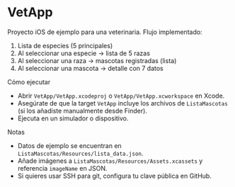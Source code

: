 # VetApp

Proyecto iOS de ejemplo para una veterinaria. Flujo implementado:

1. Lista de especies (5 principales)
2. Al seleccionar una especie → lista de 5 razas
3. Al seleccionar una raza → mascotas registradas (lista)
4. Al seleccionar una mascota → detalle con 7 datos

Cómo ejecutar

- Abrir `VetApp/VetApp.xcodeproj` o `VetApp/VetApp.xcworkspace` en Xcode.
- Asegúrate de que la target `VetApp` incluye los archivos de `ListaMascotas` (si los añadiste manualmente desde Finder).
- Ejecuta en un simulador o dispositivo.

Notas

- Datos de ejemplo se encuentran en `ListaMascotas/Resources/lista_data.json`.
- Añade imágenes a `ListaMascotas/Resources/Assets.xcassets` y referencia `imageName` en JSON.
- Si quieres usar SSH para git, configura tu clave pública en GitHub.
